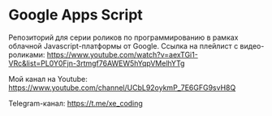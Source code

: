 # Google Apps Script

Репозиторий для серии роликов по программированию в рамках облачной Javascript-платформы от Google. 
Ссылка на плейлист с видео-роликами: https://www.youtube.com/watch?v=aexTGi1-VRc&list=PL0Y0Fjn-3rtmgf76AWEW5hYqpVMelhYTg

Мой канал на Youtube: https://www.youtube.com/channel/UCbL92oykmP_7E6GFG9svH8Q

Telegram-канал: https://t.me/xe_coding
